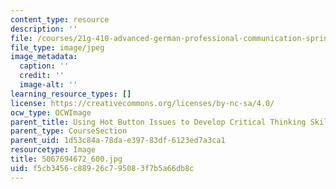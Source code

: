```yaml
---
content_type: resource
description: ''
file: /courses/21g-410-advanced-german-professional-communication-spring-2017/f5cb3456c88926c795083f7b5a66db8c_5067694672_600.jpg
file_type: image/jpeg
image_metadata:
  caption: ''
  credit: ''
  image-alt: ''
learning_resource_types: []
license: https://creativecommons.org/licenses/by-nc-sa/4.0/
ocw_type: OCWImage
parent_title: Using Hot Button Issues to Develop Critical Thinking Skills
parent_type: CourseSection
parent_uid: 1d53c84a-78da-e397-83df-6123ed7a3ca1
resourcetype: Image
title: 5067694672_600.jpg
uid: f5cb3456-c889-26c7-9508-3f7b5a66db8c
---
```

